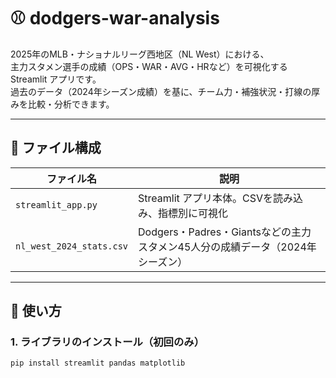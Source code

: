 # ⚾ dodgers-war-analysis

2025年のMLB・ナショナルリーグ西地区（NL West）における、  
主力スタメン選手の成績（OPS・WAR・AVG・HRなど）を可視化する Streamlit アプリです。  
過去のデータ（2024年シーズン成績）を基に、チーム力・補強状況・打線の厚みを比較・分析できます。

---

## 📂 ファイル構成

| ファイル名               | 説明                                              |
|--------------------------|---------------------------------------------------|
| `streamlit_app.py`       | Streamlit アプリ本体。CSVを読み込み、指標別に可視化 |
| `nl_west_2024_stats.csv` | Dodgers・Padres・Giantsなどの主力スタメン45人分の成績データ（2024年シーズン） |

---

## 🚀 使い方

### 1. ライブラリのインストール（初回のみ）

```bash
pip install streamlit pandas matplotlib
